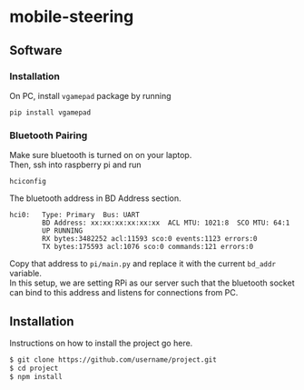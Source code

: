 # mobile-steering

## Software
### Installation
On PC, install `vgamepad` package by running

    pip install vgamepad


### Bluetooth Pairing
Make sure bluetooth is turned on on your laptop. \
Then, ssh into raspberry pi and run

    hciconfig

The bluetooth address in BD Address section. 

    hci0:   Type: Primary  Bus: UART
            BD Address: xx:xx:xx:xx:xx:xx  ACL MTU: 1021:8  SCO MTU: 64:1
            UP RUNNING 
            RX bytes:3482252 acl:11593 sco:0 events:1123 errors:0
            TX bytes:175593 acl:1076 sco:0 commands:121 errors:0


Copy that address to `pi/main.py` and replace it with the current `bd_addr` variable. \
In this setup, we are setting RPi as our server such that the bluetooth socket can bind to this address and listens for connections from PC.




## Installation

Instructions on how to install the project go here.

```bash
$ git clone https://github.com/username/project.git
$ cd project
$ npm install
